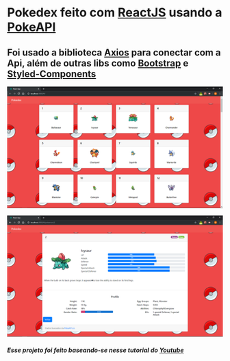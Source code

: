 # Pokedex feito com [ReactJS](https://pt-br.reactjs.org/) usando a  [PokeAPI](https://pokeapi.co/)

## Foi usado a biblioteca [Axios](https://www.npmjs.com/package/react-axios) para conectar com a Api, além de outras libs como [Bootstrap](https://www.npmjs.com/package/bootstrap) e [Styled-Components](https://www.npmjs.com/package/styled-components)


![print-tela-home](https://github.com/Marlon-Paulo-da-Silva/pokedex-react/blob/master/Captura%20de%20Tela%20(2).png)

![print-tela-pokemon](https://github.com/Marlon-Paulo-da-Silva/pokedex-react/blob/master/Captura%20de%20Tela%20(3).png)


##### Esse projeto foi feito baseando-se nesse tutorial do [Youtube](https://www.youtube.com/watch?v=XehSJF85F38)

